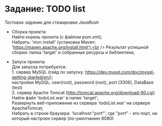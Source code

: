 # Задание: TODO list<br />
*Тестовое задание для стажировки JavaRush*<br />

* Сборка проекта:<br />
    Найти корень проекта (с файлом pom.xml);<br />
    Набрать: 'mvn install' (установка Maven: 'https://maven.apache.org/install.html');<br />
    Результат успешной сборки: папка 'target' и собранные ресурсы и библиотеки;<br />
    
* Запуск проекта:<br />
    Для запуска потребуется: <br />
        1. сервер MySQL (гайд по запуску: https://dev.mysql.com/doc/mysql-getting-started/en/);<br />
        настройки MySQL: user(root), password (root), port (3306), DataBase (test)<br />
        2. сервер Apache Tomcat (http://tomcat.apache.org/download-90.cgi)<br />
    Найти файл 'todoList.war' в папке 'target';<br />
    Развернуть веб-приложение из сервера 'todoList.war' на сервере ApacheTomcat;<br />
    Набрать в строке браузера: 'localhost:"port"', где "port" - это порт, на который настроен сервер (по-умолчанию 8080)<br />


